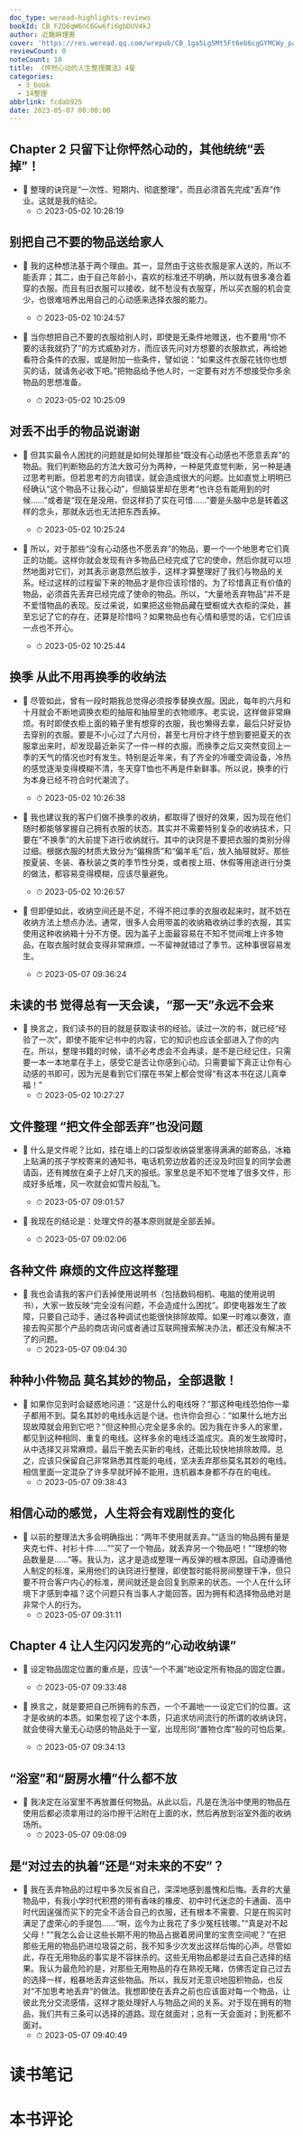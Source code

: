 ```yaml
---
doc_type: weread-highlights-reviews
bookId: CB_FZQ6qW6nC6Gw6fi6gbDUV4kJ
author: 近藤麻理惠
cover: 'https://res.weread.qq.com/wrepub/CB_1ga5Lg5Mt5Ft6eb6cgGYMCWy_parsecover'
reviewCount: 0
noteCount: 18
title: 《怦然心动的人生整理魔法》4星
categories:
  - 3_book
  - 14整理
abbrlink: fcdab925
date: 2023-05-07 00:00:00
---
```



## Chapter 2 只留下让你怦然心动的，其他统统“丢掉”！


- 📌 整理的诀窍是“一次性、短期内、彻底整理”，而且必须首先完成“丢弃”作业。这就是我的结论。 
    - ⏱ 2023-05-02 10:28:19 
## 别把自己不要的物品送给家人


- 📌 我的这种想法基于两个理由。其一，显然由于这些衣服是家人送的，所以不能丢弃；其二，由于自己年龄小，喜欢的标准还不明确，所以就有很多凑合着穿的衣服。而且有旧衣服可以接收，就不愁没有衣服穿，所以买衣服的机会变少，也很难培养出用自己的心动感来选择衣服的能力。 
    - ⏱ 2023-05-02 10:24:57 

- 📌 当你想把自己不要的衣服给别人时，即使是无条件地赠送，也不要用“你不要的话我就扔了”的方式威胁对方，而应该先问对方想要的衣服款式，再给她看符合条件的衣服，或是附加一些条件，譬如说：“如果这件衣服花钱你也想买的话，就请务必收下吧。”把物品给予他人时，一定要有对方不想接受你多余物品的思想准备。 
    - ⏱ 2023-05-02 10:25:09 
## 对丢不出手的物品说谢谢


- 📌 但其实最令人困扰的问题就是如何处理那些“既没有心动感也不愿意丢弃”的物品。我们判断物品的方法大致可分为两种，一种是凭直觉判断，另一种是通过思考判断。但若思考的方向错误，就会造成很大的问题。比如直觉上明明已经确认“这个物品不让我心动”，但脑袋里却在思考“也许总有能用到的时候……”或者是“现在是没用，但这样扔了实在可惜……”要是头脑中总是转着这样的念头，那就永远也无法把东西丢掉。 
    - ⏱ 2023-05-02 10:25:24 

- 📌 所以，对于那些“没有心动感也不愿丢弃”的物品，要一个一个地思考它们真正的功能。这样你就会发现有许多物品已经完成了它的使命，然后你就可以坦然地面对它们，对其表示谢意然后放手，这样才算整理好了我们与物品的关系。经过这样的过程留下来的物品才是你应该珍惜的。为了珍惜真正有价值的物品，必须首先丢弃已经完成了使命的物品。所以，“大量地丢弃物品”并不是不爱惜物品的表现。反过来说，如果把这些物品藏在壁橱或大衣柜的深处，甚至忘记了它的存在，还算是珍惜吗？如果物品也有心情和感觉的话，它们应该一点也不开心。 
    - ⏱ 2023-05-02 10:25:44 
## 换季 从此不用再换季的收纳法


- 📌 尽管如此，曾有一段时期我总觉得必须按季替换衣服。因此，每年的六月和十月就会不断地调换衣柜的抽屉和抽屉里的衣物顺序。老实说，这样做非常麻烦。有时即使衣柜上面的箱子里有想穿的衣服，我也懒得去拿，最后只好妥协去穿别的衣服。要是不小心过了六月份，甚至七月份才终于想到要把夏天的衣服拿出来时，却发现最近新买了一件一样的衣服。而换季之后又突然变回上一季的天气的情况也时有发生。特别是近年来，有了齐全的冷暖空调设备，冷热的感觉逐渐变得模糊不清，冬天穿T恤也不再是件新鲜事。所以说，换季的行为本身已经不符合时代潮流了。 
    - ⏱ 2023-05-02 10:26:38 

- 📌 我也建议我的客户们做不换季的收纳，都取得了很好的效果，因为现在他们随时都能够掌握自己拥有衣服的状态。其实并不需要特别复杂的收纳技术，只要在“不换季”的大前提下进行收纳就行。其中的诀窍是不要把衣服的类别分得过细。根据衣服的材质大致分为“偏棉质”和“偏羊毛”后，放入抽屉就好。那些按夏装、冬装、春秋装之类的季节性分类，或者按上班、休假等用途进行分类的做法，都容易变得模糊，应该尽量避免。 
    - ⏱ 2023-05-02 10:26:57 

- 📌 但即便如此，收纳空间还是不足，不得不把过季的衣服收起来时，就不妨在收纳方法上想点办法。通常，很多人会用带盖的收纳箱收纳过季的衣服，其实使用这种收纳箱十分不方便。因为盖子上面最容易在不知不觉间堆上许多物品，在取衣服时就会变得非常麻烦，一不留神就错过了季节。这种事很容易发生。 
    - ⏱ 2023-05-07 09:36:24 
## 未读的书 觉得总有一天会读，“那一天”永远不会来


- 📌 换言之，我们读书的目的就是获取读书的经验。读过一次的书，就已经“经验了一次”，即使不能牢记书中的内容，它的知识也应该全部进入了你的内在。所以，整理书籍的时候，请不必考虑会不会再读，是不是已经记住，只需要一本一本地拿在手上，感受它是否让你感到心动。只需要留下真正让你有心动感的书即可，因为光是看到它们摆在书架上都会觉得“有这本书在这儿真幸福！” 
    - ⏱ 2023-05-02 10:27:27 
## 文件整理 “把文件全部丢弃”也没问题


- 📌 什么是文件呢？比如，挂在墙上的口袋型收纳袋里塞得满满的邮寄品，冰箱上贴满的孩子学校寄来的通知书，电话机旁边放着的还没及时回复的同学会邀请函，还有摊放在桌子上好几天的报纸。家里总是不知不觉堆了很多文件，形成好多纸堆，风一吹就会如雪片般乱飞。 
    - ⏱ 2023-05-07 09:01:57 

- 📌 我现在的结论是：处理文件的基本原则就是全部丢掉。 
    - ⏱ 2023-05-07 09:02:06 
## 各种文件 麻烦的文件应这样整理


- 📌 我也会请我的客户们丢掉使用说明书（包括数码相机、电脑的使用说明书），大家一致反映“完全没有问题，不会造成什么困扰”。即使电器发生了故障，只要自己动手，通过各种调试也能很快排除故障。如果一时难以奏效，直接去购买那个产品的商店询问或者通过互联网搜索解决办法，都还没有解决不了的问题。 
    - ⏱ 2023-05-07 09:04:30 
## 种种小件物品 莫名其妙的物品，全部退散！


- 📌 如果你见到时会疑惑地问道：“这是什么的电线呀？”那这种电线恐怕你一辈子都用不到。莫名其妙的电线永远是个谜。也许你会担心：“如果什么地方出现故障就会用到它吧？”但这种担心完全是多余的。因为我在许多人的家里，都见到这种相同、重复的电线。这样多余的电线泛滥成灾。真的发生故障时，从中选择又非常麻烦，最后干脆去买新的电线，还能比较快地排除故障。总之，应该只保留自己非常熟悉其性能的电线，坚决丢弃那些莫名其妙的电线。相信里面一定混杂了许多早就坏掉不能用，连机器本身都不存在的电线。 
    - ⏱ 2023-05-07 09:38:43 
## 相信心动的感觉，人生将会有戏剧性的变化


- 📌 以前的整理法大多会明确指出：“两年不使用就丢弃。”“适当的物品拥有量是夹克七件、衬衫十件……”“买了一个物品，就丢弃另一个物品吧！”“理想的物品数量是……”等。我认为，这才是造成整理一再反弹的根本原因。自动遵循他人制定的标准，采用他们的诀窍进行整理，即使暂时能将房间整理干净，但只要不符合客户内心的标准，房间就还是会回复到原来的状态。一个人在什么环境下才感到幸福？这个问题只有当事人才能回答。因为拥有和选择物品绝对是非常个人的行为。 
    - ⏱ 2023-05-07 09:31:11 
## Chapter 4 让人生闪闪发亮的“心动收纳课”


- 📌 设定物品固定位置的重点是，应该“一个不漏”地设定所有物品的固定位置。 
    - ⏱ 2023-05-07 09:33:48 

- 📌 换言之，就是要把自己所拥有的东西，一个不漏地一一设定它们的位置。这才是收纳的本质。如果忽视了这个本质，只追求坊间流行的所谓的收纳诀窍，就会使得大量无心动感的物品处于一室，出现形同“置物仓库”般的可怕后果。 
    - ⏱ 2023-05-07 09:34:13 
## “浴室”和“厨房水槽”什么都不放


- 📌 我决定在浴室里不再放置任何物品。从此以后，凡是在洗浴中使用的物品在使用后都必须拿用过的浴巾擦干沾附在上面的水，然后再放到浴室外面的收纳场所。 
    - ⏱ 2023-05-07 09:08:09 
## 是“对过去的执着”还是“对未来的不安”？


- 📌 我在丢弃物品的过程中多次反省自己，深深地感到羞愧和后悔。丢弃的大量物品中，有我小学时代积攒的带有香味的橡皮、初中时代迷恋的卡通画、高中时代因逞强而买下的完全不适合自己的衣服，还有根本不需要、只是在购买时满足了虚荣心的手提包……“啊，迄今为止我花了多少冤枉钱哪。”“真是对不起父母！”“我怎么会让这些长期不用的物品占据着房间里的宝贵空间呢？”在把那些无用的物品扔进垃圾袋之前，我不知多少次发出这样后悔的心声。尽管如此，存在无用物品的事实是不容抹杀的。这些无用物品都是过去自己选择的结果。我认为最危险的是，对那些无用物品的存在熟视无睹，仿佛否定自己过去的选择一样，粗暴地丢弃这些物品。所以，我反对无意识地囤积物品，也反对“不加思考地丢弃”的做法。我想即使在丢弃之前也应该面对每一个物品，让彼此充分交流感情，这样才能处理好人与物品之间的关系。对于现在拥有的物品，我们共有三条可以选择的道路。现在就面对；总有一天会面对；到死都不面对。 
    - ⏱ 2023-05-07 09:40:49 

# 读书笔记


# 本书评论
